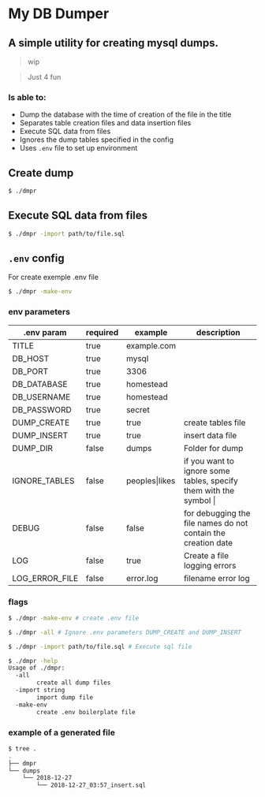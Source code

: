 # My DB Dumper

## A simple utility for creating mysql dumps.

> wip

> Just 4 fun

### Is able to:

- Dump the database with the time of creation of the file in the title
- Separates table creation files and data insertion files
- Execute SQL data from files
- Ignores the dump tables specified in the config
- Uses `.env` file to set up environment


## Create dump
```bash
$ ./dmpr
```

## Execute SQL data from files
```bash
$ ./dmpr -import path/to/file.sql
```

## `.env` config

For create exemple .env file
```bash
$ ./dmpr -make-env
```

### env parameters

.env param | required  | example | description
|---           |---    |---|---|
TITLE          | true  | example.com |
DB_HOST        | true  | mysql |
DB_PORT        | true  | 3306 |
DB_DATABASE    | true  | homestead |
DB_USERNAME    | true  | homestead |
DB_PASSWORD    | true  | secret |
DUMP_CREATE    | true  | true | create tables file
DUMP_INSERT    | true  | true | insert data file
DUMP_DIR       | false | dumps | Folder for dump
IGNORE_TABLES  | false | peoples\|likes | if you want to ignore some tables, specify them with the symbol \| 
DEBUG          | false | false | for debugging the file names do not contain the creation date
LOG            | false | true | Create a file logging errors
LOG_ERROR_FILE | false | error.log | filename error log

### flags

```bash
$ ./dmpr -make-env # create .env file
```

```bash
$ ./dmpr -all # Ignore .env parameters DUMP_CREATE and DUMP_INSERT
```

```bash
$ ./dmpr -import path/to/file.sql # Execute sql file
```

```bash
$ ./dmpr -help
Usage of ./dmpr:
  -all
    	create all dump files
  -import string
    	import dump file
  -make-env
    	create .env boilerplate file
```


### example of a generated file

```bash 
$ tree .
.
├── dmpr
└── dumps
    └── 2018-12-27
        └── 2018-12-27_03:57_insert.sql

```
